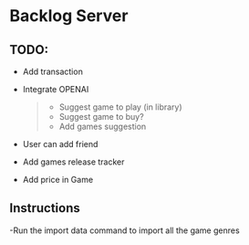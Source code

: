 # Backlog Server

## TODO:

- Add transaction

- Integrate OPENAI

  > - Suggest game to play (in library)
  > - Suggest game to buy?
  > - Add games suggestion

- User can add friend

- Add games release tracker

- Add price in Game

## Instructions

-Run the import data command to import all the game genres
